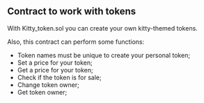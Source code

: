 ## Contract to work with tokens

With Kitty_token.sol you can create your own kitty-themed tokens.

Also, this contract can perform some functions:
- Token names must be unique to create your personal token;
- Set a price for your token;
- Get a price for your token;
- Check if the token is for sale;
- Change token owner;
- Get token owner;
